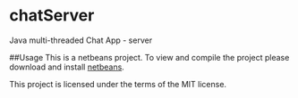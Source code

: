 # chatServer
Java multi-threaded Chat App - server

##Usage
This is a netbeans project. To view and compile the project please download and install [netbeans](https://netbeans.org/).

This project is licensed under the terms of the MIT license.
